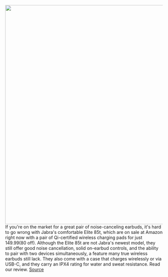 <img src='https://cdn.vox-cdn.com/thumbor/0H1dPYM3TpHnb2QtCIui1fRseAs=/0x0:6240x4160/1200x800/filters:focal(2621x1581:3619x2579)/cdn.vox-cdn.com/uploads/chorus_image/image/70613792/DSCF2390_1.0.jpg' width='700px' /><br/>
If you're on the market for a great pair of noise-canceling earbuds, it's hard to go wrong with Jabra's comfortable Elite 85t, which are on sale at Amazon right now with a pair of Qi-certified wireless charging pads for just $149.99 ($80 off). Although the Elite 85t are not Jabra's newest model, they still offer good noise cancellation, solid on-earbud controls, and the ability to pair with two devices simultaneously, a feature many true wireless earbuds still lack. They also come with a case that charges wirelessly or via USB-C, and they carry an IPX4 rating for water and sweat resistance. Read our review.
<a href='https://www.theverge.com/good-deals/2022/3/12/22972687/jabra-elite-85t-apple-magic-keyboard-asus-chromebook-detachable-cm3-august-smart-lock-deal-sale'> Source <a/>